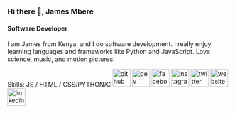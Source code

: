 ### Hi there 👋, James Mbere
#### Software Developer
I am James from Kenya, and I do software development. I really enjoy learning languages and frameworks like Python and JavaScript. Love science, music, and motion pictures.

Skills: JS / HTML / CSS/PYTHON/C
[<img src='https://cdn.jsdelivr.net/npm/simple-icons@3.0.1/icons/github.svg' alt='github' height='40'>](https://github.com/mnrx2020)  [<img src='https://cdn.jsdelivr.net/npm/simple-icons@3.0.1/icons/dev-dot-to.svg' alt='dev' height='40'>](https://dev.to/mnrx2020)  [<img src='https://cdn.jsdelivr.net/npm/simple-icons@3.0.1/icons/facebook.svg' alt='facebook' height='40'>](https://www.facebook.com/james.nyumbah)  [<img src='https://cdn.jsdelivr.net/npm/simple-icons@3.0.1/icons/instagram.svg' alt='instagram' height='40'>](https://www.instagram.com/jamesjerry96/)  [<img src='https://cdn.jsdelivr.net/npm/simple-icons@3.0.1/icons/twitter.svg' alt='twitter' height='40'>](https://twitter.com/jamesmbere01)  [<img src='https://cdn.jsdelivr.net/npm/simple-icons@3.0.1/icons/icloud.svg' alt='website' height='40'>](https://jamesmbere.netlify.app/)  
[<img src='https://cdn.jsdelivr.net/npm/simple-icons@3.0.1/icons/linkedin.svg' alt='linkedin' height='40'>](https://www.linkedin.com/in/james-mbere-3914ab13b/)  
